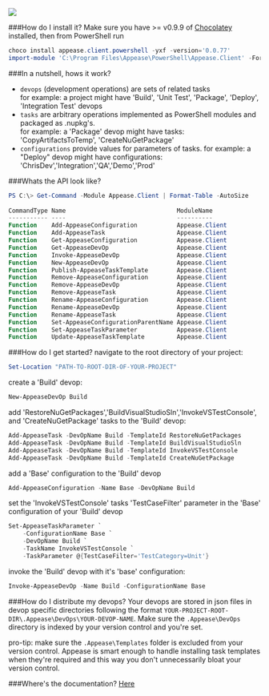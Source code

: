 ![](https://ci.appveyor.com/api/projects/status/i7bjw9a3u0g35spc?svg=true)

###How do I install it?
Make sure you have >= v0.9.9 of [Chocolatey](https://chocolatey.org) installed, then from PowerShell run
```POWERSHELL
choco install appease.client.powershell -yxf -version='0.0.77'
import-module 'C:\Program Files\Appease\PowerShell\Appease.Client' -Force
```
###In a nutshell, hows it work?
- `devops` (development operations) are sets of related tasks  
  for example: a project might have 'Build', 'Unit Test', 'Package', 'Deploy', 'Integration Test' devops
- `tasks` are arbitrary operations implemented as PowerShell modules and packaged as .nupkg's.    
  for example: a 'Package' devop might have tasks: 'CopyArtifactsToTemp', 'CreateNuGetPackage'
- `configurations` provide values for parameters of tasks.
  for example: a "Deploy" devop might have configurations: 'ChrisDev','Integration','QA','Demo','Prod'

###Whats the API look like?
```PowerShell
PS C:\> Get-Command -Module Appease.Client | Format-Table -AutoSize
 
CommandType Name                               ModuleName    
----------- ----                               ----------    
Function    Add-AppeaseConfiguration           Appease.Client
Function    Add-AppeaseTask                    Appease.Client
Function    Get-AppeaseConfiguration           Appease.Client
Function    Get-AppeaseDevOp                   Appease.Client
Function    Invoke-AppeaseDevOp                Appease.Client
Function    New-AppeaseDevOp                   Appease.Client
Function    Publish-AppeaseTaskTemplate        Appease.Client
Function    Remove-AppeaseConfiguration        Appease.Client
Function    Remove-AppeaseDevOp                Appease.Client
Function    Remove-AppeaseTask                 Appease.Client
Function    Rename-AppeaseConfiguration        Appease.Client
Function    Rename-AppeaseDevOp                Appease.Client
Function    Rename-AppeaseTask                 Appease.Client
Function    Set-AppeaseConfigurationParentName Appease.Client
Function    Set-AppeaseTaskParameter           Appease.Client
Function    Update-AppeaseTaskTemplate         Appease.Client
```

###How do I get started?
navigate to the root directory of your project:
```PowerShell
Set-Location "PATH-TO-ROOT-DIR-OF-YOUR-PROJECT"
```
create a 'Build' devop:
```PowerShell
New-AppeaseDevOp Build
```
add 'RestoreNuGetPackages','BuildVisualStudioSln','InvokeVSTestConsole', and 'CreateNuGetPackage' tasks to the 'Build' devop:
```PowerShell
Add-AppeaseTask -DevOpName Build -TemplateId RestoreNuGetPackages
Add-AppeaseTask -DevOpName Build -TemplateId BuildVisualStudioSln
Add-AppeaseTask -DevOpName Build -TemplateId InvokeVSTestConsole
Add-AppeaseTask -DevOpName Build -TemplateId CreateNuGetPackage
```
add a 'Base' configuration to the 'Build' devop
```PowerShell
Add-AppeaseConfiguration -Name Base -DevOpName Build
```

set the 'InvokeVSTestConsole' tasks 'TestCaseFilter' parameter in the 'Base' configuration of your 'Build' devop
```PowerShell
Set-AppeaseTaskParameter `
    -ConfigurationName Base `
    -DevOpName Build `
    -TaskName InvokeVSTestConsole `
    -TaskParameter @{TestCaseFilter='TestCategory=Unit'}
```

invoke the 'Build' devop with it's 'base' configuration:
```PowerShell
Invoke-AppeaseDevOp -Name Build -ConfigurationName Base
```

###How do I distribute my devops?
Your devops are stored in json files in devop specific directories following the format `YOUR-PROJECT-ROOT-DIR\.Appease\DevOps\YOUR-DEVOP-NAME`. Make sure the `.Appease\DevOps` directory is indexed by your version control and you're set.

pro-tip: make sure the `.Appease\Templates` folder is excluded from your version control. Appease is smart enough to handle installing task templates when they're required and this way you don't unnecessarily bloat your version control. 

###Where's the documentation?
[Here](Docs)
